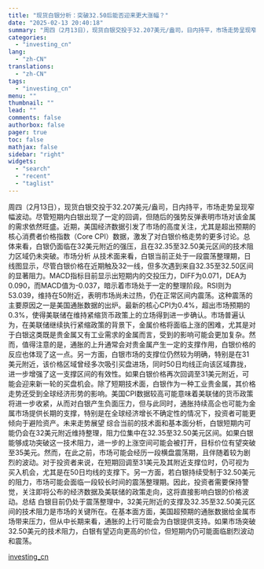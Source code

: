 ```yaml
---
title: "现货白银分析：突破32.50后能否迎来更大涨幅？"
date: "2025-02-13 20:40:18"
summary: "周四（2月13日），现货白银交投于32.207美元/盎司，日内持平，市场走势呈现窄幅波动。尽管短期内..."
categories:
  - "investing_cn"
lang:
  - "zh-CN"
translations:
  - "zh-CN"
tags:
  - "investing_cn"
menu: ""
thumbnail: ""
lead: ""
comments: false
authorbox: false
pager: true
toc: false
mathjax: false
sidebar: "right"
widgets:
  - "search"
  - "recent"
  - "taglist"
---
```


周四（2月13日），现货白银交投于32.207美元/盎司，日内持平，市场走势呈现窄幅波动。尽管短期内白银出现了一定的回调，但随后的强势反弹表明市场对该金属的需求依然旺盛。近期，美国经济数据引发了市场的高度关注，尤其是超出预期的核心消费者价格指数（Core CPI）数据，激发了对白银价格走势的更多讨论。总体来看，白银仍面临在32美元附近的强压，且在32.35至32.50美元区间的技术阻力区域仍未突破。市场分析 从技术面来看，白银当前正处于一段震荡整理期，日线图显示，尽管白银价格在近期触及32一线，但多次遇到来自32.35至32.50区间的显著阻力。MACD指标目前显示出短期内的交投压力，DIFF为0.071，DEA为0.090，而MACD值为-0.037，暗示着市场处于一定的整理阶段。RSI则为53.039，维持在50附近，表明市场尚未过热，仍在正常区间内震荡。这种震荡的主要原因之一是美国通胀数据的出炉。最新的核心CPI为0.4%，超出市场预期的0.3%，使得美联储在维持紧缩货币政策上的立场得到进一步确认。市场普遍认为，在美联储继续执行紧缩政策的背景下，金属价格将面临上涨的困难，尤其是对于白银这类既是贵金属又有工业需求的金属而言，受到的影响可能会更加复杂。然而，值得注意的是，通胀的上升通常会对贵金属产生一定的支撑作用，白银价格的反应也体现了这一点。另一方面，白银市场的支撑位仍然较为明确，特别是在31美元附近，该价格区域曾经多次吸引买盘进场，同时50日均线正向该区域靠拢，进一步增强了这一支撑区间的有效性。如果白银价格再次回调至31美元附近，可能会迎来新一轮的买盘机会。除了短期技术面，白银作为一种工业贵金属，其价格走势还受到全球经济形势的影响。美国CPI数据较高可能意味着美联储的货币政策将进一步收紧，从而对白银产生负面压力，但与此同时，通胀持续高企也可能为金属市场提供长期的支撑，特别是在全球经济增长不确定性的情况下，投资者可能更倾向于避险资产。未来走势展望 综合当前的技术面和基本面分析，白银短期内可能仍会在32美元附近维持整理，阻力位集中在32.35至32.50美元区间。如果白银能够成功突破这一技术阻力，进一步的上涨空间可能会被打开，目标价位有望突破至35美元。然而，在此之前，市场可能会经历一段横盘震荡期，且伴随着较为剧烈的波动。对于投资者来说，在短期回调至31美元及其附近支撑位时，仍可视为买入机会，尤其是在50日均线的支撑下。另一方面，若白银持续受制于32.50美元的阻力，市场可能会面临一段较长时间的震荡整理期。因此，投资者需要保持警觉，关注即将公布的经济数据及美联储的政策走向，这将直接影响白银的价格波动。总结 白银目前仍处于震荡整理中，32美元附近的支撑及32.35至32.50美元区间的技术阻力是市场的关键所在。在基本面方面，美国超预期的通胀数据给金属市场带来压力，但从中长期来看，通胀的上行可能会为白银提供支持。如果市场突破32.50美元的技术阻力，白银有望迈向更高的价位，但短期内仍可能面临剧烈波动和震荡。

[investing_cn](https://cn.investing.com/news/forex-news/article-2670263)
